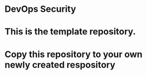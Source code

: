 # DevOps Security
# This is the template repository.
# Copy this repository to your own newly created respository

